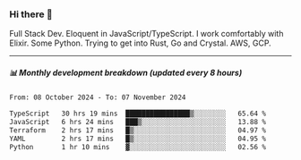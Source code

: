 ### Hi there 👋

Full Stack Dev. Eloquent in JavaScript/TypeScript. I work comfortably with Elixir. Some Python. Trying to get into Rust, Go and Crystal. AWS, GCP.

***

##### 📊 Monthly development breakdown (updated every 8 hours)

<!--START_SECTION:waka-->

```txt
From: 08 October 2024 - To: 07 November 2024

TypeScript   30 hrs 19 mins  ████████████████▒░░░░░░░░   65.64 %
JavaScript   6 hrs 24 mins   ███▒░░░░░░░░░░░░░░░░░░░░░   13.88 %
Terraform    2 hrs 17 mins   █▒░░░░░░░░░░░░░░░░░░░░░░░   04.97 %
YAML         2 hrs 17 mins   █▒░░░░░░░░░░░░░░░░░░░░░░░   04.95 %
Python       1 hr 10 mins    ▓░░░░░░░░░░░░░░░░░░░░░░░░   02.56 %
```

<!--END_SECTION:waka-->
